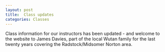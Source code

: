 ```yaml
---
layout: post
title:  Class updates
categories: Classes
---
```


Class information for our instructors has been updated - and welcome to the website to James Davies, part of the local Wutan family for the last twenty years covering the Radstock/Midsomer Norton area.